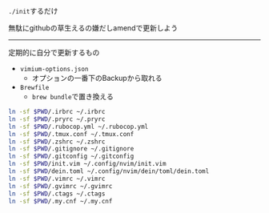 `./init`するだけ

無駄にgithubの草生えるの嫌だしamendで更新しよう

---

定期的に自分で更新するもの

- `vimium-options.json`
  - オプションの一番下のBackupから取れる
- `Brewfile`
  - `brew bundle`で置き換える


```bash
ln -sf $PWD/.irbrc ~/.irbrc
ln -sf $PWD/.pryrc ~/.pryrc
ln -sf $PWD/.rubocop.yml ~/.rubocop.yml
ln -sf $PWD/.tmux.conf ~/.tmux.conf
ln -sf $PWD/.zshrc ~/.zshrc
ln -sf $PWD/.gitignore ~/.gitignore
ln -sf $PWD/.gitconfig ~/.gitconfig
ln -sf $PWD/init.vim ~/.config/nvim/init.vim
ln -sf $PWD/dein.toml ~/.config/nvim/dein/toml/dein.toml
ln -sf $PWD/.vimrc ~/.vimrc
ln -sf $PWD/.gvimrc ~/.gvimrc
ln -sf $PWD/.ctags ~/.ctags
ln -sf $PWD/.my.cnf ~/.my.cnf
```
